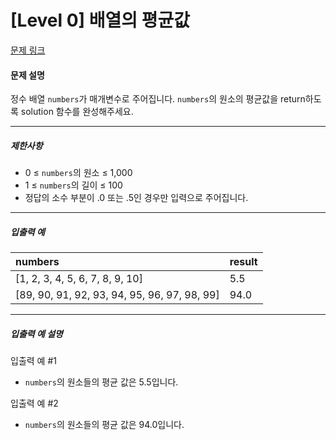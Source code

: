 # [Level 0] 배열의 평균값

[문제 링크](https://school.programmers.co.kr/learn/courses/30/lessons/120817)

#### 문제 설명

정수 배열 ```numbers```가 매개변수로 주어집니다. ```numbers```의 원소의 평균값을 return하도록 solution 함수를 완성해주세요.

---

##### 제한사항

- 0 ≤ ```numbers```의 원소 ≤ 1,000
- 1 ≤ ```numbers```의 길이 ≤ 100
- 정답의 소수 부분이 .0 또는 .5인 경우만 입력으로 주어집니다.

---

##### 입출력 예

|numbers|result|
|:---|:---|
|[1, 2, 3, 4, 5, 6, 7, 8, 9, 10]|5.5|
|[89, 90, 91, 92, 93, 94, 95, 96, 97, 98, 99]|94.0|

---

##### 입출력 예 설명

입출력 예 #1

- ```numbers```의 원소들의 평균 값은 5.5입니다.

입출력 예 #2

- ```numbers```의 원소들의 평균 값은 94.0입니다.

